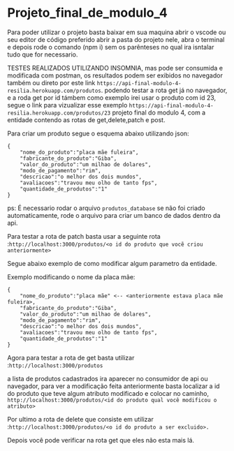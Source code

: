 
# Projeto_final_de_modulo_4
Para poder utilizar o projeto basta baixar em sua maquina abrir o vscode ou seu editor de código preferido abrir a pasta do projeto nele, abra o terminal e depois rode o comando (npm i) sem os 
parênteses no qual ira isntalar tudo que for necessario.

TESTES REALIZADOS UTILIZANDO INSOMNIA, mas pode ser consumida e modificada com postman, os resultados podem ser exibidos no navegador também ou direto por este link ```https://api-final-modulo-4-resilia.herokuapp.com/produtos```. podendo testar a rota get já no navegador, e a roda get por id támbem como exemplo irei usar o produto com id 23, segue o link para vizualizar esse exemplo ```https://api-final-modulo-4-resilia.herokuapp.com/produtos/23```
projeto final do modulo 4, com a entidade <produtos> contendo as rotas de get,delete,patch e post.

Para criar um produto segue o esquema abaixo utilizando json:
```
{
    "nome_do_produto":"placa mãe fuleira",
    "fabricante_do_produto":"Giba",
    "valor_do_produto":"um milhao de dolares",
    "modo_de_pagamento":"rim",
    "descricao":"o melhor dos dois mundos",
    "avaliacoes":"travou meu olho de tanto fps",
    "quantidade_de_produtos":"1" 
}
```
ps: É necessario rodar o arquivo ```produtos_database``` se não foi criado automaticamente, rode o arquivo para criar um banco de dados dentro da api.

Para testar a rota de patch basta usar a seguinte rota :```http://localhost:3000/produtos/<o id do produto que vocẽ criou anteriormente>``` 

Segue abaixo exemplo de como modificar algum parametro da entidade.

Exemplo modificando o nome da placa mãe:
```
{  
    "nome_do_produto":"placa mãe" <-- <anteriormente estava placa mãe fuleira>,
    "fabricante_do_produto":"Giba",
    "valor_do_produto":"um milhao de dolares",
    "modo_de_pagamento":"rim",
    "descricao":"o melhor dos dois mundos",
    "avaliacoes":"travou meu olho de tanto fps",
    "quantidade_de_produtos":"1"
}
```
Agora para testar a rota de get basta utilizar :```http://localhost:3000/produtos```

a lista de produtos cadastrados ira aparecer no consumidor de api ou navegador, para ver a modificação feita anteriormente basta localizar a id do produto
que teve algum atributo modificado e colocar no caminho, ```http://localhost:3000/produtos/<id do produto qual você modificou o atributo>```

Por ultimo a rota de delete que consiste em utilizar :```http://localhost:3000/produtos/<o id do produto a ser excluido>.```

Depois você pode verificar na rota get que eles não esta mais lá.
